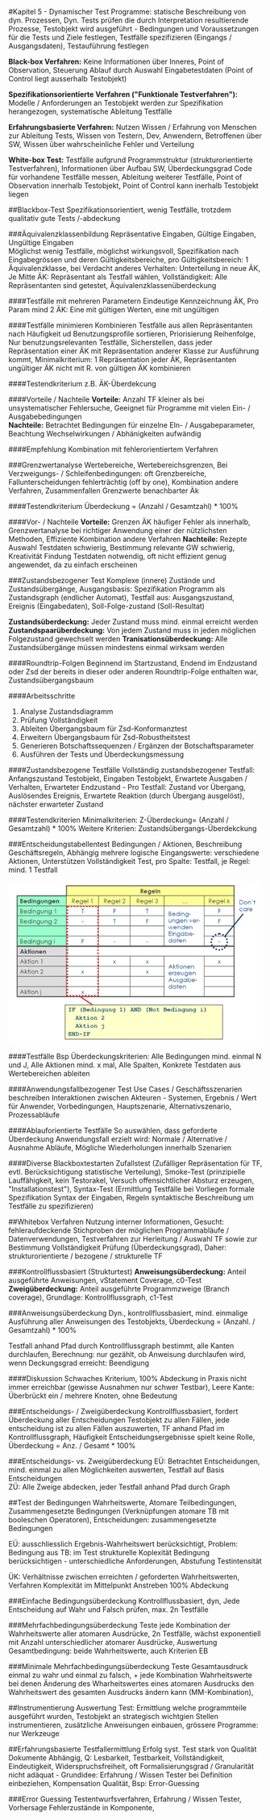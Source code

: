 #Kapitel 5 - Dynamischer Test
Programme: statische Beschreibung von dyn. Prozessen, Dyn. Tests prüfen die durch Interpretation resultierende Prozesse, Testobjekt wird ausgeführt - Bedingungen und Voraussetzungen für die Tests und Ziele festlegen, Testfälle spezifizieren (Eingangs / Ausgangsdaten), Testauführung festlegen

**Black-box Verfahren:**  Keine Informationen über Inneres, Point of Observation, Steuerung Ablauf durch Auswahl Eingabetestdaten (Point of Control liegt ausserhalb Testobjekt)

**Spezifikationsorientierte Verfahren ("Funktionale Testverfahren"):** Modelle / Anforderungen an Testobjekt werden zur Spezifikation herangezogen, systematische Ableitung Testfälle

**Erfahrungsbasierte Verfahren:** Nutzen Wissen / Erfahrung von Menschen zur Ableitung Tests, Wissen von Testern, Dev, Anwendern, Betroffenen über SW, Wissen über wahrscheinliche Fehler und Verteilung

**White-box Test:** Testfälle aufgrund Programmstruktur (strukturorientierte Testverfahren), Informationen über Aufbau SW, Überdeckungsgrad Code für vorhandene Testfälle messen, Ableitung weiterer Testfälle, Point of Observation innerhalb Testobjekt, Point of Control kann inerhalb Testobjekt liegen


##Blackbox-Test
Spezifikationsorientiert, wenig Testfälle, trotzdem qualitativ gute Tests /-abdeckung

###Äquivalenzklassenbildung
Repräsentative Eingaben, Gültige Eingaben, Ungültige Eingaben  
Möglichst wenig Testfälle, möglichst wirkungsvoll, Spezifikation nach Eingabegrössen und deren Gültigkeitsbereiche, pro Gültigkeitsbereich: 1 Äquivalenzklasse, bei Verdacht anderes Verhalten: Unterteilung in neue ÄK, Je Mitte ÄK: Repräsentant als Testfall wählen, Vollständigkeit: Alle Repräsentanten sind getestet, Äquivalenzklassenüberdeckung

####Testfälle mit mehreren Parametern
Eindeutige Kennzeichnung ÄK, Pro Param mind 2 ÄK: Eine mit gültigen Werten, eine mit ungültigen

####Testfälle minimieren
Kombinieren Testfälle aus allen Repräsentanten nach Häufigkeit ud Benutzungsprofile sortieren, Priorisierung Reihenfolge, Nur benutzungsrelevanten Testfälle, Sicherstellen, dass jeder Repräsentation einer ÄK mit Repräsentation anderer Klasse zur Ausführung kommt, Minimalkriterium: 1 Repräsentation jeder ÄK, Repräsentanten ungültiger ÄK nicht mit R. von gültigen ÄK kombinieren

####Testendkriterium
z.B. ÄK-Überdekcung

####Vorteile / Nachteile
**Vorteile:** Anzahl TF kleiner als bei unsystematischer Fehlersuche, Geeignet für Programme mit vielen Ein- / Ausgabebedingungen  
**Nachteile:** Betrachtet Bedingungen für einzelne EIn- / Ausgabeparameter, Beachtung Wechselwirkungen / Abhänigkeiten aufwändig

####Empfehlung
Kombination mit fehlerorientiertem Verfahren

###Grenzwertanalyse
Wertebereiche, Wertebereichsgrenzen, Bei Verzweigungs- / Schleifenbedingungen: oft Grenzbereiche, Fallunterscheidungen fehlerträchtig (off by one), Kombination andere Verfahren, Zusammenfallen Grenzwerte benachbarter Äk

####Testendkriterium
Überdeckung = (Anzahl / Gesamtzahl) * 100%

####Vor- / Nachteile
**Vorteile:** Grenzen ÄK häufiger Fehler als innerhalb, Grenzwertanalyse bei richtiger Anwendung einer der nützlichsten Methoden, Effiziente Kombination andere Verfahren
**Nachteile:** Rezepte Auswahl Testdaten schwierig, Bestimmung relevante GW schwierig, Kreativität Findung Testdaten notwendig, oft nicht effizient genug angewendet, da zu einfach erscheinen


###Zustandsbezogener Test
Komplexe (innere) Zustände und Zustandsübergänge, Ausgangsbasis: Spezifikation Programm als Zustandsgraph (endlicher Automat), Testfall aus: Ausgangszustand, Ereignis (Eingabedaten), Soll-Folge-zustand (Soll-Resultat)

**Zustandsüberdeckung:** Jeder Zustand muss mind. einmal erreicht werden  
**Zustandspaarüberdeckung:** Von jedem Zustand muss in jeden möglichen Folgezustand gewechselt werden
**Tranisationsüberdeckung:** Alle Zustandsübergänge müssen mindestens einmal wirksam werden

####Roundtrip-Folgen
Beginnend im Startzustand, Endend im Endzustand oder Zsd der bereits in dieser oder anderen Roundtrip-Folge enthalten war, Zustandsübergangsbaum

####Arbeitsschritte
  1.  Analyse Zustandsdiagramm
  2.  Prüfung Vollständigkeit
  3.  Ableiten Übergangsbaum für Zsd-Konformanztest
  4.  Erweitern Übergangsbaum für Zsd-Robustheitstest
  5.  Generieren Botschaftssequenzen / Ergänzen der Botschaftsparameter
  6.  Ausführen der Tests und Überdeckungsmessung

####Zustandsbezogene Testfälle
Vollständig zustandsbezogener Testfall: Anfangszustand Testobjekt, Eingaben Testobjekt, Erwartete Ausgaben / Verhalten, Erwarteter Endzustand - Pro Testfall: Zustand vor Übergang, Auslösendes Ereignis, Erwartete Reaktion (durch Übergang ausgelöst), nächster erwarteter Zustand

####Testendkriterien
Minimalkriterien: Z-Überdeckung= (Anzahl / Gesamtzahl) * 100%
Weitere Kriterien: Zustandsübergangs-Überdekckung

###Entscheidungstabellentest
Bedingungen / Aktionen, Beschreibung Geschäftsregeln, Abhängig mehrere logische Eingangswerte: verschiedene Aktionen, Unterstützen Vollständigkeit Test, pro Spalte: Testfall, je Regel: mind. 1 Testfall

![](./images/VK_SWE_Testing_5_DynTest_Entscheidungstabelle.png)

####Testfälle
Bsp Überdeckungskriterien: Alle Bedingungen mind. einmal N und J, Alle Aktionen mind. x mal, Alle Spalten,
Konkrete Testdaten aus Wertebereichen ableiten

####Anwendungsfallbezogener Test
Use Cases / Geschäftsszenarien beschreiben Interaktionen zwischen Akteuren - Systemen, Ergebnis / Wert für Anwender, Vorbedingungen, Hauptszenarie, Alternativszenario, Prozessabläufe

####Ablauforientierte Testfälle
So auswählen, dass geforderte Überdeckung Anwendungsfall erzielt wird: Normale / Alternative / Ausnahme Abläufe, Mögliche Wiederholungen innerhalb Szenarien

####Diverse Blackboxtestarten
Zufallstest (Zufälliger Repräsentation für TF, evtl. Berücksichtigung statistische Verteilung), Smoke-Test (prinzipielle Lauffähigkeit, kein Testorakel, Versuch offensichtlicher Absturz erzeugen, "Installationstest"), Syntax-Test (Ermittlung Testfälle bei Vorliegen formale Spezifikation Syntax der Eingaben, Regeln syntaktische Beschreibung um Testfälle zu spezifizieren)


##Whitebox Verfahren
Nutzung interner Informationen, Gesucht: fehleraufdeckende Stichproben der möglichen Programmabläufe / Datenverwendungen, Testverfahren zur Herleitung / Auswahl TF sowie zur Bestimmung Vollständigkeit Prüfung (Überdeckungsgrad), Daher: strukturorientierte / bezogene / strukturelle TF

###Kontrollflussbasiert (Strukturtest)
**Anweisungsüberdeckung:** Anteil ausgeführte Anweisungen, vStatement Coverage, c0-Test  
**Zweigüberdeckung:** Anteil ausgeführte Programmzweige (Branch coverage), Grundlage: Kontrollflussgraph, c1-Test

###Anweisungsüberdeckung
Dyn., kontrollflussbasiert, mind. einmalige Ausführung aller Anweisungen des Testobjekts, Überdeckung = (Anzahl. / Gesamtzahl) * 100%

Testfall anhand Pfad durch Kontrollflussgraph bestimmt, alle Kanten durchlaufen, Berechnung: nur gezählt, ob Anweisung durchlaufen wird, wenn Deckungsgrad erreicht: Beendigung

####Diskussion
Schwaches Kriterium, 100% Abdeckung in Praxis nicht immer erreichbar (gewisse Ausnahmen nur schwer Testbar), Leere Kante: Überbrückt ein / mehrere Knoten, ohne Bedeutung

###Entscheidungs- / Zweigüberdeckung
Kontrollflussbasiert, fordert Überdeckung aller Entscheidungen Testobjekt zu allen Fällen, jede entscheidung ist zu allen Fällen auszuwerten, TF anhand Pfad im Kontrollflussgraph, Häufigkeit Entscheidungsergebnisse spielt keine Rolle, Überdeckung = Anz. / Gesamt * 100%

###Entscheidungs- vs. Zweigüberdeckung
EÜ: Betrachtet Entscheidungen, mind. einmal zu allen Möglichkeiten auswerten, Testfall auf Basis Entscheidungen  
ZÜ: Alle Zweige abdecken, jeder Testfall anhand Pfad durch Graph

##Test der Bedingungen
Wahrheitswerte, Atomare Teilbedingungen, Zusammengesetzte Bedingungen (Verknüpfungen atomare TB mit booleschen Operatoren), Entscheidungen: zusammengesetzte Bedingungen  

EÜ: ausschliesslich Ergebnis-Wahrheitswert berücksichtigt, Problem: Bedingung aus TB: im Test strukturelle Koplexität Bedingung berücksichtigen - unterschiedliche Anforderungen, Abstufung Testintensität  

ÜK: Verhältnisse zwischen erreichten / geforderten Wahrheitswerten, Verfahren Komplexität im Mittelpunkt Anstreben 100% Abdeckung

###Einfache Bedingungsüberdeckung
Kontrollflussbasiert, dyn, Jede Entscheidung auf Wahr und Falsch prüfen, max. 2n Testfälle

###Mehrfachbedingungsüberdeckung
Teste jede Kombination der Wahrheitswerte aller atomaren Ausdrücke, 2n Testfälle, wächst exponentiell mit Anzahl unterschiedlicher atomarer Ausdrücke, Auswertung Gesamtbedingung: beide Wahrheitswerte, auch Kriterien EB

###Minimale Mehrfachbedingungsüberdeckung
Teste Gesamtausdruck einmal zu wahr und einmal zu falsch, + jede Kombination Wahrheitswerte bei denen Änderung des Wharheitswertes eines atomaren Ausdrucks den Wahrheitswert des gesamten Ausdrucks ändern kann (MM-Kombination),


##Instrumentierung
Auswertung Test: Ermittlung welche programmteile ausgeführt wurden, Testobjekt an strategisch wichtgien Stellen instrumentieren, zusätzliche Anweisungen einbauen, grössere Programme: nur Werkzeuge

##Erfahrungsbasierte Testfallermittlung
Erfolg syst. Test stark von Qualität Dokumente Abhängig, Q: Lesbarkeit, Testbarkeit, Vollständigkeit, Eindeutigkeit, Widerspruchsfreiheit, oft Formalisierungsgrad / Granularität nicht adäquat - Grundidee: Erfahrung / Wissen Tester bei Definition einbeziehen, Kompensation Qualität, Bsp: Error-Guessing

###Error Guessing
Testentwurfsverfahren, Erfahrung / Wissen Tester, Vorhersage Fehlerzustände in Komponente, 

